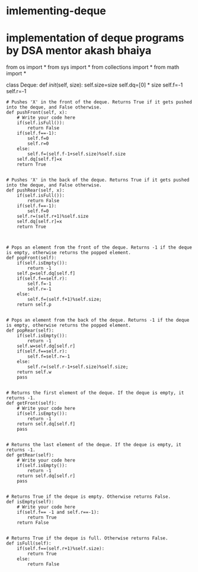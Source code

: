 # imlementing-deque
# implementation of deque programs by DSA mentor akash bhaiya

from os import *
from sys import *
from collections import *
from math import *


class Deque:
    def _init_(self, size):
        self.size=size
        self.dq=[0] * size
        self.f=-1
        self.r=-1


    # Pushes 'X' in the front of the deque. Returns True if it gets pushed into the deque, and False otherwise.
    def pushFront(self, x):
        # Write your code here
        if(self.isFull()):
            return False
        if(self.f==-1):
            self.f=0
            self.r=0
        else:
            self.f=(self.f-1+self.size)%self.size
        self.dq[self.f]=x
        return True


    # Pushes 'X' in the back of the deque. Returns True if it gets pushed into the deque, and False otherwise.
    def pushRear(self, x):
        if(self.isFull()):
            return False
        if(self.f==-1):
            self.f=0
        self.r=(self.r+1)%self.size
        self.dq[self.r]=x
        return True



    # Pops an element from the front of the deque. Returns -1 if the deque is empty, otherwise returns the popped element.
    def popFront(self):
        if(self.isEmpty()):
            return -1
        self.p=self.dq[self.f]
        if(self.f==self.r):
            self.f=-1
            self.r=-1
        else:
            self.f=(self.f+1)%self.size;
        return self.p


    # Pops an element from the back of the deque. Returns -1 if the deque is empty, otherwise returns the popped element.
    def popRear(self):
        if(self.isEmpty()):
            return -1
        self.w=self.dq[self.r]
        if(self.f==self.r):
            self.f=self.r=-1
        else:
            self.r=(self.r-1+self.size)%self.size;
        return self.w
        pass


    # Returns the first element of the deque. If the deque is empty, it returns -1.
    def getFront(self):
        # Write your code here
        if(self.isEmpty()):
            return -1
        return self.dq[self.f]
        pass


    # Returns the last element of the deque. If the deque is empty, it returns -1.
    def getRear(self):
        # Write your code here
        if(self.isEmpty()):
            return -1
        return self.dq[self.r]
        pass


    # Returns True if the deque is empty. Otherwise returns False.
    def isEmpty(self):
        # Write your code here
        if(self.f== -1 and self.r==-1):
            return True
        return False


    # Returns True if the deque is full. Otherwise returns False.
    def isFull(self):
        if(self.f==(self.r+1)%self.size):
            return True
        else:
            return False
